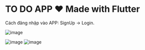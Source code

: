 # TO DO APP ❤️ Made with Flutter
Cách đăng nhập vào APP: SignUp -> Login.


![image](https://github.com/LYNGOCBACH/project/assets/125987097/f85e53e1-c6b6-45a6-8f98-9524c9ba4cb5)

![image](https://github.com/LYNGOCBACH/project/assets/125987097/5dbe135a-cd9b-4910-9f6d-f4ae33a67412)
![image](https://github.com/LYNGOCBACH/project/assets/125987097/b292b3bf-981a-4aae-8d51-a02f39f1db03)


